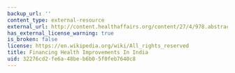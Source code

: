 ```yaml
---
backup_url: ''
content_type: external-resource
external_url: http://content.healthaffairs.org/content/27/4/978.abstract
has_external_license_warning: true
is_broken: false
license: https://en.wikipedia.org/wiki/All_rights_reserved
title: Financing Health Improvements In India
uid: 32276cd2-fe6a-48be-b6b0-5f0feb7640c8
---
```

